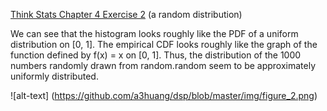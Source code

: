 [Think Stats Chapter 4 Exercise 2](http://greenteapress.com/thinkstats2/html/thinkstats2005.html#toc41) (a random distribution)

We can see that the histogram looks roughly like the PDF of a uniform distribution on [0, 1]. The empirical CDF looks roughly like the graph of the function defined by f(x) = x on [0, 1]. Thus, the distribution of the 1000 numbers randomly drawn from random.random seem to be approximately uniformly distributed.

![alt-text] (https://github.com/a3huang/dsp/blob/master/img/figure_2.png)
